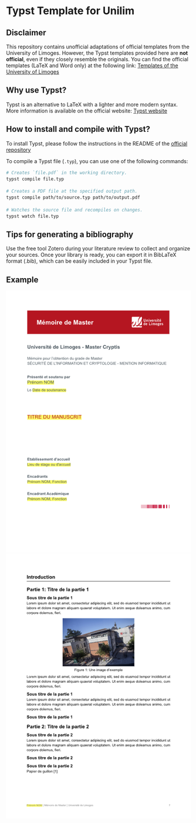 # Typst Template for Unilim

## Disclaimer

This repository contains unofficial adaptations of official templates from the University of Limoges. However, the Typst templates provided here are **not official**, even if they closely resemble the originals. You can find the official templates (LaTeX and Word only) at the following link: [Templates of the University of Limoges](https://support.unilim.fr/publications-et-redaction/depot-et-modeles-de-documents/telecharger-un-modele-de-document/)

## Why use Typst?

Typst is an alternative to LaTeX with a lighter and more modern syntax. More information is available on the official website: [Typst website](https://typst.app/)

## How to install and compile with Typst?

To install Typst, please follow the instructions in the README of the [official repository](https://github.com/typst/typst)

To compile a Typst file (`.typ`), you can use one of the following commands:

```bash
# Creates `file.pdf` in the working directory.
typst compile file.typ

# Creates a PDF file at the specified output path.
typst compile path/to/source.typ path/to/output.pdf

# Watches the source file and recompiles on changes.
typst watch file.typ
```
## Tips for generating a bibliography
Use the free tool Zotero during your literature review to collect and organize your sources. Once your library is ready, you can export it in BibLaTeX format (.bib), which can be easily included in your Typst file.

## Example

![cover](/ressources/cover.png)
![thesis_content](/ressources/thesis_content.png)